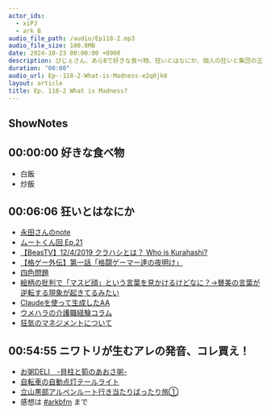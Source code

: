 ```yaml
---
actor_ids:
  - xiPJ
  - ark_B
audio_file_path: /audio/Ep118-2.mp3
audio_file_size: 100.0MB
date: 2024-10-23 00:00:00 +0900
description: ぴじぇさん、あらBで好きな食べ物、狂いとはなにか、個人の狂いと集団の正しさ、ニワトリが生むアレの発音、お粥DELIなどについて話しました。
duration: "00:00"
audio_url: Ep--118-2-What-is-Madness-e2q0jk8
layout: article
title: Ep. 118-2 What is Madness?
---
```

## ShowNotes

## 00:00:00 好きな食べ物

* 白飯
* 炒飯

## 00:06:06 狂いとはなにか

* [永田さんのnote](https://note.com/nagata0215/n/ne919081a97d2?sub_rt=share_sb)
* [ムートくん回 Ep.21](https://www.arkbfm.com/episode/21)
* [【BeasTV】12/4/2019 クラハシとは？ Who is Kurahashi?](https://www.youtube.com/watch?v=RsIcmM3cXQY&t=1035s)
* [【格ゲー外伝】第一話「格闘ゲーマー達の夜明け」](https://www.youtube.com/watch?v=ZL5JV5gfp8U&list=PLGNTD9cAwIpynYr7CiSi3SKthDQXwjLJK)
* [四色問題](https://ja.wikipedia.org/wiki/%E5%9B%9B%E8%89%B2%E5%AE%9A%E7%90%86)
* [絵柄の批判で「マスピ顔」という言葉を見かけるけどなに？→賛美の言葉が逆転する現象が起きてるみたい](https://togetter.com/li/2229909)
* [Claudeを使って生成したAA](https://x.com/dyot_meet_mat/status/1843670761782825226)
* [ウメハラの介護職経験コラム](https://www.pref.aichi.jp/korei/kaigo-net/column/vol22/)
* [狂気のマネジメントについて](https://medium.com/@arkbb3/2019%E5%B9%B4%E3%81%AE%E7%9B%AE%E6%A8%99-e31d6cc193fa)

## 00:54:55 ニワトリが生むアレの発音、コレ買え！

* [お粥DELI　-貝柱と筍のあおさ粥-](https://kohnan.co.jp/product/processed/10079/)
* [自転車の自動点灯テールライト](https://amzn.to/3BGE1ty)
* [立山黒部アルペンルート行き当たりばったり旅①](https://isomocha.hatenablog.com/entry/2024/10/09/200000)
* 感想は [#arkbfm](https://x.com/search?q=%23arkbfm&src=typed_query&f=live) まで